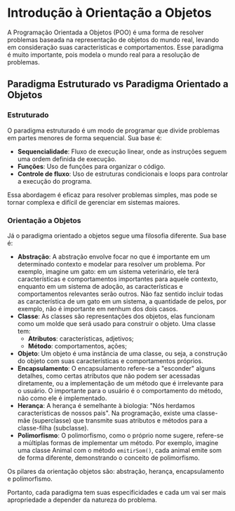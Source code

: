 # Introdução à Orientação a Objetos

A Programação Orientada a Objetos (POO) é uma forma de resolver problemas baseada na representação de objetos do mundo real, levando em consideração suas características e comportamentos. Esse paradigma é muito importante, pois modela o mundo real para a resolução de problemas.

## Paradigma Estruturado vs Paradigma Orientado a Objetos

### Estruturado

O paradigma estruturado é um modo de programar que divide problemas em partes menores de forma sequencial. Sua base é:

- **Sequencialidade**: Fluxo de execução linear, onde as instruções seguem uma ordem definida de execução.
- **Funções**: Uso de funções para organizar o código.
- **Controle de fluxo**: Uso de estruturas condicionais e loops para controlar a execução do programa.

Essa abordagem é eficaz para resolver problemas simples, mas pode se tornar complexa e difícil de gerenciar em sistemas maiores.

### Orientação a Objetos

Já o paradigma orientado a objetos segue uma filosofia diferente. Sua base é:

- **Abstração**: A abstração envolve focar no que é importante em um determinado contexto e modelar para resolver um problema. Por exemplo, imagine um gato: em um sistema veterinário, ele terá características e comportamentos importantes para aquele contexto, enquanto em um sistema de adoção, as características e comportamentos relevantes serão outros. Não faz sentido incluir todas as característica de um gato em um sistema, a quantidade de pelos, por exemplo, não é importante em nenhum dos dois casos.
- **Classe**: As classes são representações dos objetos, elas funcionam como um molde que será usado para construir o objeto. Uma classe tem:
  - **Atributos**: características, adjetivos;
  - **Método**: comportamentos, ações;
- **Objeto**: Um objeto é uma instância de uma classe, ou seja, a construção do objeto com suas características e comportamentos próprios.
- **Encapsulamento**: O encapsulamento refere-se a "esconder" alguns detalhes, como certas atributos que não podem ser acessadas diretamente, ou a implementação de um método que é irrelevante para o usuário. O importante para o usuário é o comportamento do método, não como ele é implementado.
- **Herança**: A herança é semelhante à biologia: "Nós herdamos características de nossos pais". Na programação, existe uma classe-mãe (superclasse) que transmite suas atributos e métodos para a classe-filha (subclasse).
- **Polimorfismo**: O polimorfismo, como o próprio nome sugere, refere-se a múltiplas formas de implementar um método. Por exemplo, imagine uma classe Animal com o método `emitirSom()`, cada animal emite som de forma diferente, demonstrando o conceito de polimorfismo.

Os pilares da orientação objetos são: abstração, herança, encapsulamento e polimorfismo.

Portanto, cada paradigma tem suas especificidades e cada um vai ser mais apropriedade a depender da natureza do problema.
